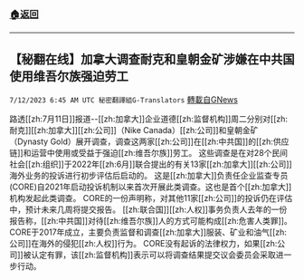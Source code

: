 ###  [:house:返回](README.md)
---


## 【秘翻在线】加拿大调查耐克和皇朝金矿涉嫌在中共国使用维吾尔族强迫劳工
`7/12/2023 6:45 AM UTC 秘密翻譯組G-Translators` [轉載自GNews](https://gnews.org/articles/1451497)

路透[[zh:7月11日]]报道--[[zh:加拿大]]企业道德[[zh:监督机构]]周二分别对[[zh:耐克]][[zh:加拿大]][[zh:公司]]（Nike Canada）[[zh:公司]]和皇朝金矿（Dynasty Gold）展开调查，调查这两家[[zh:公司]]在[[zh:中共国]]的[[zh:供应链]]和运营中使用或受益于强迫[[zh:维吾尔族]]劳工。
这些调查是在对28个民间社会[[zh:组织]]于2022年[[zh:6月]]联合提出的有关13家[[zh:加拿大]][[zh:公司]]海外业务的投诉进行初步评估后启动的。
这是[[zh:加拿大]]负责任企业监查专员(CORE)自2021年启动投诉机制以来首次开展此类调查。这也是首个[[zh:加拿大]]机构发起此类调查。
CORE的一份声明称，对其他11家[[zh:公司]]的投诉仍在评估中，预计未来几周将提交报告。
[[zh:联合国]][[zh:人权]]事务负责人去年的一份报告称，[[zh:中共国]]对待[[zh:维吾尔族]]人的方式可能构成[[zh:危害人类罪]]。
CORE于2017年成立，主要负责监督和调查[[zh:加拿大]]服装、矿业和油气[[zh:公司]]在海外的侵犯[[zh:人权]]行为。
CORE没有起诉的法律权力，如果[[zh:公司]]被认定有罪，该[[zh:监督机构]]表示可以将调查结果提交议会委员会采取进一步行动。
